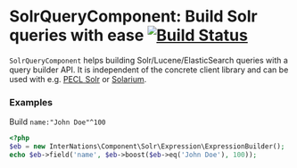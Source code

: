 # SolrQueryComponent: Build Solr queries with ease [![Build Status](https://travis-ci.org/InterNations/SolrQueryComponent.png?branch=master)](https://travis-ci.org/InterNations/SolrQueryComponent)

`SolrQueryComponent` helps building Solr/Lucene/ElasticSearch queries with a query builder API. It is independent of
the concrete client library and can be used with e.g. [PECL Solr](http://pecl.php.net/package/solr) or
[Solarium](http://www.solarium-project.org/).

### Examples

Build `name:"John Doe"^100`

```php
<?php
$eb = new InterNations\Component\Solr\Expression\ExpressionBuilder();
echo $eb->field('name', $eb->boost($eb->eq('John Doe'), 100));
```
